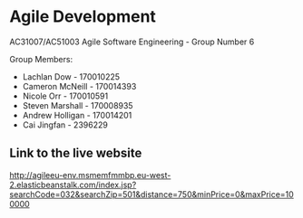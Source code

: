 # Agile Development
AC31007/AC51003 Agile Software Engineering - Group Number 6

Group Members:
- Lachlan Dow - 170010225
- Cameron McNeill - 170014393
- Nicole Orr - 170010591
- Steven Marshall - 170008935 
- Andrew Holligan - 170014201
- Cai Jingfan - 2396229

## Link to the live website
http://agileeu-env.msmemfmmbp.eu-west-2.elasticbeanstalk.com/index.jsp?searchCode=032&searchZip=501&distance=750&minPrice=0&maxPrice=100000
